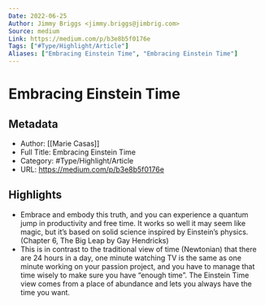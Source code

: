```yaml
---
Date: 2022-06-25
Author: Jimmy Briggs <jimmy.briggs@jimbrig.com>
Source: medium
Link: https://medium.com/p/b3e8b5f0176e
Tags: ["#Type/Highlight/Article"]
Aliases: ["Embracing Einstein Time", "Embracing Einstein Time"]
---
```

# Embracing Einstein Time

## Metadata
- Author: [[Marie Casas]]
- Full Title: Embracing Einstein Time
- Category: #Type/Highlight/Article
- URL: https://medium.com/p/b3e8b5f0176e

## Highlights
- Embrace and embody this truth, and you can experience a quantum jump in productivity and free time. It works so well it may seem like magic, but it’s based on solid science inspired by Einstein’s physics. (Chapter 6, The Big Leap by Gay Hendricks)
- This is in contrast to the traditional view of time (Newtonian) that there are 24 hours in a day, one minute watching TV is the same as one minute working on your passion project, and you have to manage that time wisely to make sure you have “enough time”. The Einstein Time view comes from a place of abundance and lets you always have the time you want.

